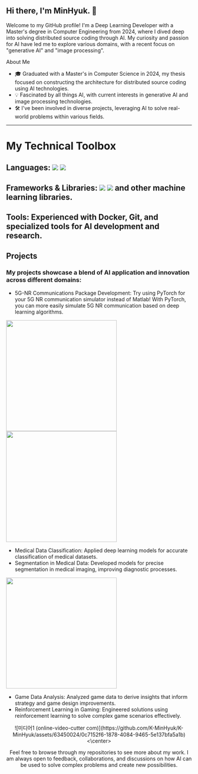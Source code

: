 ## Hi there, I'm MinHyuk. 👋
Welcome to my GitHub profile! I'm a Deep Learning Developer with a Master's degree in Computer Engineering from 2024, where I dived deep into solving distributed source coding through AI. My curiosity and passion for AI have led me to explore various domains, with a recent focus on "generative AI" and "image processing".

About Me
* 🎓 Graduated with a Master's in Computer Science in 2024, my thesis focused on constructing the architecture for distributed source coding using AI technologies.
* 💡 Fascinated by all things AI, with current interests in generative AI and image processing technologies.
* 🛠 I've been involved in diverse projects, leveraging AI to solve real-world problems within various fields.

----------------

# My Technical Toolbox
## Languages: <img src="https://img.shields.io/badge/Python-3776AB?style=for-the-badge&logo=Python&logoColor=white"> <img src="https://img.shields.io/badge/java-007396?style=for-the-badge&logo=java&logoColor=white">
## Frameworks & Libraries: <img src="https://img.shields.io/badge/PyTorch-EE4C2C?style=for-the-badge&logo=PyTorch&logoColor=white"> <img src="https://img.shields.io/badge/TensorFlow-FF6F00?style=for-the-badge&logo=TensorFlow&logoColor=white"> and other machine learning libraries.
## Tools: Experienced with Docker, Git, and specialized tools for AI development and research.
## Projects
### My projects showcase a blend of AI application and innovation across different domains:

* 5G-NR Communications Package Development: Try using PyTorch for your 5G NR communication simulator instead of Matlab! With PyTorch, you can more easily simulate 5G NR communication based on deep learning algorithms.
<img src="https://github.com/K-MinHyuk/K-MinHyuk/assets/63450024/9adc7e23-4de5-49e7-8862-130ff6e55e0e" width="300" height="300" />
<img src="https://github.com/K-MinHyuk/K-MinHyuk/assets/63450024/d90e8d15-e272-4e73-9ee1-d0cc17c2a611" width="300" height="300" />

* Medical Data Classification: Applied deep learning models for accurate classification of medical datasets.
* Segmentation in Medical Data: Developed models for precise segmentation in medical imaging, improving diagnostic processes.

<img src="https://github.com/K-MinHyuk/K-MinHyuk/assets/63450024/4623e559-6e82-4c25-8066-af7de9f6285d" width="300" height="300" />

* Game Data Analysis: Analyzed game data to derive insights that inform strategy and game design improvements.
* Reinforcement Learning in Gaming: Engineered solutions using reinforcement learning to solve complex game scenarios effectively.
<center>  
![미디어1 (online-video-cutter com)](https://github.com/K-MinHyuk/K-MinHyuk/assets/63450024/0c7152f6-1878-4084-9465-5e137bfa5a1b)
<\center>  

Feel free to browse through my repositories to see more about my work. I am always open to feedback, collaborations, and discussions on how AI can be used to solve complex problems and create new possibilities.

<!--[Project Name 1]: [Brief Description] | Link to Project
[Project Name 2]: [Brief Description] | Link to Project-->
